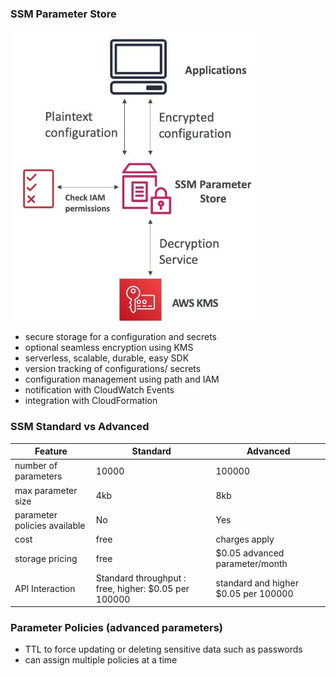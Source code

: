 ### SSM Parameter Store ###
![](images/aim1.jpg)
* secure storage for a configuration and secrets 
* optional seamless encryption using KMS
* serverless, scalable, durable, easy SDK
* version tracking of configurations/ secrets
* configuration management using path and IAM
* notification with CloudWatch Events 
* integration with CloudFormation

### SSM Standard vs Advanced ###
Feature | Standard |  Advanced 
--- | --- | ---
number of parameters | 10000 | 100000
max parameter size | 4kb | 8kb
parameter policies available | No | Yes
cost | free | charges apply
storage pricing | free | $0.05 advanced parameter/month
API Interaction | Standard throughput : free, higher: $0.05 per 100000 | standard and higher $0.05 per 100000 

### Parameter Policies (advanced parameters)
* TTL to force updating or deleting sensitive data such as passwords
* can assign multiple policies at a time

